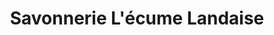 ---
title: "Savonnerie L'écume Landaise"
url: /capbreton/savonnerie-lecume-landaise/
shop: Allgemein
---